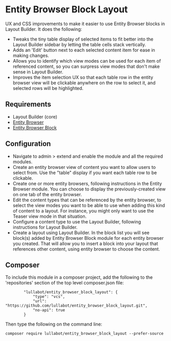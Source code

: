 # Entity Browser Block Layout

UX and CSS improvements to make it easier to use Entity Browser blocks in Layout
Builder. It does the following:

- Tweaks the tiny table display of selected items to fit better into the Layout
  Builder sidebar by letting the table cells stack vertically.
- Adds an 'Edit' button next to each selected content item for ease in making
  changes.
- Allows you to identify which view modes can be used for each item of
  referenced content, so you can surpress view modes that don't make sense in
  Layout Builder.
- Improves the item selection UX so that each table row in the entity browser
  view will be clickable anywhere on the row to select it, and selected rows
  will be highlighted.

## Requirements
- Layout Builder (core)
- [Entity Browser](https://www.drupal.org/project/entity_browser)
- [Entity Browser Block](https://www.drupal.org/project/entity_browser_block_)

## Configuration

- Navigate to admin > extend and enable the module and all the required modules.
- Create an entity browser view of content you want to allow users to select
  from. Use the "table" display if you want each table row to be clickable.
- Create one or more entity browsers, following instructions in the Entity
  Browser module. You can choose to display the previously-created view on one
  tab of the entity browser.
- Edit the content types that can be referenced by the entity browser, to select
  the view modes you want to be able to use when adding this kind of content to
  a layout. For instance, you might only want to use the Teaser view mode in
  that situation.
- Configure a content type to use the Layout Builder, following instructions for
  Layout Builder.
- Create a layout using Layout Builder. In the block list you will see block(s)
  added by Entity Browser Block module for each entity browser you created. That
  will allow you to insert a block into your layout that references other
  content, using entity browser to choose the content.


## Composer

To include this module in a composer project, add the following to the
'repositories' section of the top level composer.json file:

```
        "lullabot/entity_browser_block_layout": {
            "type": "vcs",
            "url": "https://github.com/lullabot/entity_browser_block_layout.git",
            "no-api": true
        }
```

Then type the following on the command line:

```
composer require lullabot/entity_browser_block_layout --prefer-source
```
